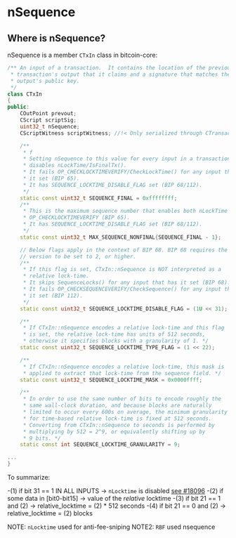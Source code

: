 # nSequence

## Where is nSequence?

nSequence is a member `CTxIn` class in bitcoin-core:

```cpp
/** An input of a transaction.  It contains the location of the previous
 * transaction's output that it claims and a signature that matches the
 * output's public key.
 */
class CTxIn
{
public:
    COutPoint prevout;
    CScript scriptSig;
    uint32_t nSequence;
    CScriptWitness scriptWitness; //!< Only serialized through CTransaction

    /**
     * f 
     * Setting nSequence to this value for every input in a transaction
     * disables nLockTime/IsFinalTx().
     * It fails OP_CHECKLOCKTIMEVERIFY/CheckLockTime() for any input that has
     * it set (BIP 65).
     * It has SEQUENCE_LOCKTIME_DISABLE_FLAG set (BIP 68/112).
     */
    static const uint32_t SEQUENCE_FINAL = 0xffffffff;
    /**
     * This is the maximum sequence number that enables both nLockTime and
     * OP_CHECKLOCKTIMEVERIFY (BIP 65).
     * It has SEQUENCE_LOCKTIME_DISABLE_FLAG set (BIP 68/112).
     */
    static const uint32_t MAX_SEQUENCE_NONFINAL{SEQUENCE_FINAL - 1};

    // Below flags apply in the context of BIP 68. BIP 68 requires the tx
    // version to be set to 2, or higher.
    /**
     * If this flag is set, CTxIn::nSequence is NOT interpreted as a
     * relative lock-time.
     * It skips SequenceLocks() for any input that has it set (BIP 68).
     * It fails OP_CHECKSEQUENCEVERIFY/CheckSequence() for any input that has
     * it set (BIP 112).
     */
    static const uint32_t SEQUENCE_LOCKTIME_DISABLE_FLAG = (1U << 31);

    /**
     * If CTxIn::nSequence encodes a relative lock-time and this flag
     * is set, the relative lock-time has units of 512 seconds,
     * otherwise it specifies blocks with a granularity of 1. */
    static const uint32_t SEQUENCE_LOCKTIME_TYPE_FLAG = (1 << 22);

    /**
     * If CTxIn::nSequence encodes a relative lock-time, this mask is
     * applied to extract that lock-time from the sequence field. */
    static const uint32_t SEQUENCE_LOCKTIME_MASK = 0x0000ffff;

    /**
     * In order to use the same number of bits to encode roughly the
     * same wall-clock duration, and because blocks are naturally
     * limited to occur every 600s on average, the minimum granularity
     * for time-based relative lock-time is fixed at 512 seconds.
     * Converting from CTxIn::nSequence to seconds is performed by
     * multiplying by 512 = 2^9, or equivalently shifting up by
     * 9 bits. */
    static const int SEQUENCE_LOCKTIME_GRANULARITY = 9;

...
}
```

To summarize:

 -(1) if bit 31 == 1 IN ALL INPUTS -> `nLocktime` is disabled [see #18096](https://github.com/bitcoin/bitcoin/pull/18096/files)
 -(2) if some data in [bit0-bit15] -> value of the _relative_ locktime
 -(3) if bit 21 == 1 and (2) -> relative_locktime = (2) * 512 seconds
 -(4) if bit 21 == 0 and (2) -> relative_locktime = (2) blocks

NOTE: `nLocktime` used for anti-fee-sniping
NOTE2: `RBF` used nsequence

